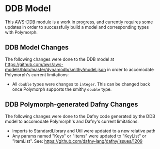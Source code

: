 # DDB Model

This AWS-DDB module is a work in progress, and currently requires some updates in order to successfully build a model and corresponding types with Polymorph.

## DDB Model Changes

The following changes were done to the DDB model at https://github.com/aws/aws-models/blob/master/dynamodb/smithy/model.json in order to accomodate Polymorph's current limitations:

- All `double` types were changes to `integer`. This can be changed back once Polymorph supports the smithy `double` type.

## DDB Polymorph-generated Dafny Changes

The following changes were done to the Dafny code generated by the DDB model to accomodate Polymorph's and Dafny's current limitations:

- Imports to StandardLibrary and Util were updated to a new relative path
- Any params named "Keys" or "Items" were updated to "KeyList" or "ItemList". See: https://github.com/dafny-lang/dafny/issues/1209
